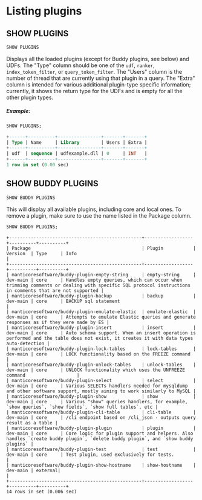 # Listing plugins

## SHOW PLUGINS
<!-- example Example -->

```sql
SHOW PLUGINS
```

Displays all the loaded plugins (except for Buddy plugins, see below) and UDFs. The "Type" column should be one of the `udf`, `ranker`, `index_token_filter`, or `query_token_filter`. The "Users" column is the number of thread that are currently using that plugin in a query. The "Extra" column is intended for various additional plugin-type specific information; currently, it shows the return type for the UDFs and is empty for all the other plugin types.


<!-- intro -->
##### Example:

<!-- request Example -->

```sql
SHOW PLUGINS;
```

<!-- response -->

```sql
+------+----------+----------------+-------+-------+
| Type | Name     | Library        | Users | Extra |
+------+----------+----------------+-------+-------+
| udf  | sequence | udfexample.dll | 0     | INT   |
+------+----------+----------------+-------+-------+
1 row in set (0.00 sec)
```

<!-- end -->

## SHOW BUDDY PLUGINS

<!-- example Example_buddy -->

```sql
SHOW BUDDY PLUGINS
```

This will display all available plugins, including core and local ones.
To remove a plugin, make sure to use the name listed in the Package column.

<!-- request Example -->

```sql
SHOW BUDDY PLUGINS;
```

<!-- response -->

```
+-------------------------------------------------+------------------+----------+----------+
| Package                                         | Plugin           | Version  | Type     | Info                                                                                      |
+-------------------------------------------------+------------------+----------+----------+
| manticoresoftware/buddy-plugin-empty-string     | empty-string     | dev-main | core     | Handles empty queries, which can occur when trimming comments or dealing with specific SQL protocol instructions in comments that are not supported |
| manticoresoftware/buddy-plugin-backup           | backup           | dev-main | core     | BACKUP sql statement                                 |
| manticoresoftware/buddy-plugin-emulate-elastic  | emulate-elastic  | dev-main | core     | Attempts to emulate Elastic queries and generate responses as if they were made by ES |
| manticoresoftware/buddy-plugin-insert           | insert           | dev-main | core     | Auto schema support. When an insert operation is performed and the table does not exist, it creates it with data types auto-detection |
| manticoresoftware/buddy-plugin-lock-tables      | lock-tables      | dev-main | core     | LOCK functionality based on the FREEZE command                   |
| manticoresoftware/buddy-plugin-unlock-tables    | unlock-tables    | dev-main | core     | UNLOCK functionality which uses the UNFREEZE command                   |
| manticoresoftware/buddy-plugin-select           | select           | dev-main | core     | Various SELECTs handlers needed for mysqldump and other software support, mostly aiming to work similarly to MySQL |
| manticoresoftware/buddy-plugin-show             | show             | dev-main | core     | Various "show" queries handlers, for example, `show queries`, `show fields`, `show full tables`, etc |
| manticoresoftware/buddy-plugin-cli-table        | cli-table        | dev-main | core     | /cli endpoint based on /cli_json - outputs query result as a table |
| manticoresoftware/buddy-plugin-plugin           | plugin           | dev-main | core     | Core logic for plugin support and helpers. Also handles `create buddy plugin`, `delete buddy plugin`, and `show buddy plugins` |
| manticoresoftware/buddy-plugin-test             | test             | dev-main | core     | Test plugin, used exclusively for tests.                                                 |
| manticoresoftware/buddy-plugin-show-hostname    | show-hostname    | dev-main | external|                                                                                            |
+-------------------------------------------------+------------------+----------+----------+
14 rows in set (0.006 sec)
```

<!-- end -->
<!-- proofread -->
